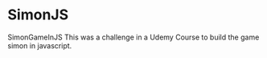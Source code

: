 # SimonJS
SimonGameInJS
This was a challenge in a Udemy Course to build the game simon in javascript.
